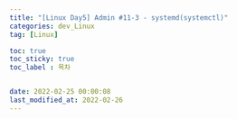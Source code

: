 ```yaml
---
title: "[Linux Day5] Admin #11-3 - systemd(systemctl)"
categories: dev_Linux
tag: [Linux]

toc: true
toc_sticky: true
toc_label : 목차


date: 2022-02-25 00:00:08
last_modified_at: 2022-02-26
---
```

<br>
<br>

